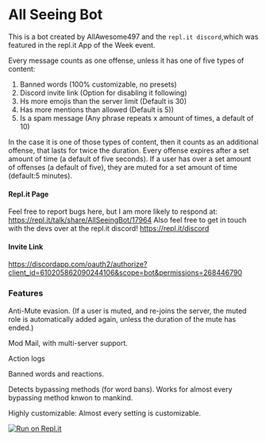 # All Seeing Bot
This is a bot created by AllAwesome497 and the `repl.it discord`,which was featured in the repl.it App of the Week event.

Every message counts as one offense, unless it has one of five types of content:

1) Banned words (100% customizable, no presets)
2) Discord invite link (Option for disabling it following)
3) Hs more emojis than the server limit (Default is 30)
4) Has more mentions than allowed (Default is 5))
5) Is a spam message (Any phrase repeats x amount of times, a default of 10)

In the case it is one of those types of content, then it counts as an additional offense, that lasts for twice the duration.
Every offense expires after a set amount of time (a default of five seconds).
If a user has over a set amount of offenses (a default of five), they are muted for a set amount of time (default:5 minutes).

#### Repl.it Page

Feel free to report bugs here, but I am more likely to respond at:
https://repl.it/talk/share/AllSeeingBot/17964
Also feel free to get in touch with the devs over at the repl.it discord! 
https://repl.it/discord

#### Invite Link

https://discordapp.com/oauth2/authorize?client_id=610205862090244106&scope=bot&permissions=268446790

### Features

Anti-Mute evasion. (If a user is muted, and re-joins the server, the muted role is automatically added again, unless the duration of the mute has ended.)

Mod Mail, with multi-server support.

Action logs

Banned words and reactions.

Detects bypassing methods (for word bans). Works for almost every bypassing method knwon to mankind.

Highly customizable: Almost every setting is customizable.

[![Run on Repl.it](https://repl.it/badge/github/repl-it-discord/all-seeing-bot)](https://repl.it/github/repl-it-discord/all-seeing-bot)